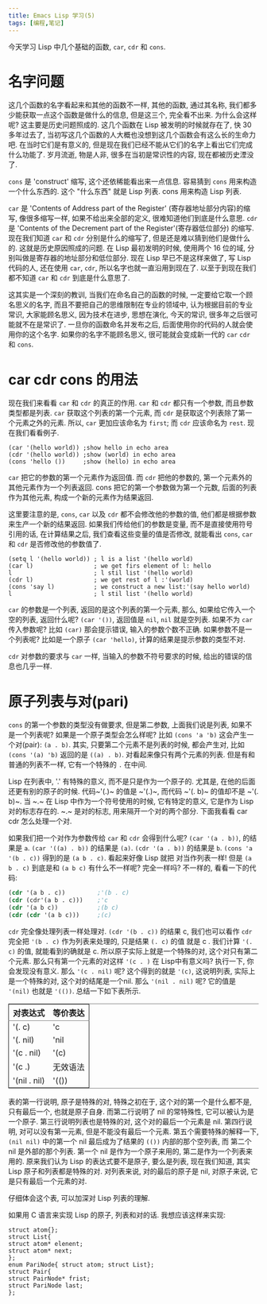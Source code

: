 ```yaml
---
title: Emacs Lisp 学习(5)
tags: [编程,笔记]
---
```


今天学习 Lisp 中几个基础的函数, `car`, `cdr` 和 `cons`.

# 名字问题<a id="sec-1" name="sec-1"></a>

这几个函数的名字看起来和其他的函数不一样, 其他的函数, 通过其名称, 我们都多少能获取一点这个函数是做什么的信息, 但是这三个, 完全看不出来. 为什么会这样呢? 这主要是历史问题照成的. 这几个函数在 Lisp 被发明的时候就存在了, 快 30 多年过去了, 当初写这几个函数的人大概也没想到这几个函数会有这么长的生命力吧. 在当时它们是有意义的, 但是现在我们已经不能从它们的名字上看出它们完成什么功能了. 岁月流逝, 物是人非, 很多在当初是常识性的内容, 现在都被历史湮没了.

`cons` 是 'construct' 缩写, 这个还依稀能看出来一点信息. 容易猜到 `cons` 用来构造一个什么东西的. 这个 "什么东西" 就是 Lisp 列表. cons 用来构造 Lisp 列表.

`car` 是 'Contents of Address part of the Register' (寄存器地址部分内容)的缩写, 像很多缩写一样, 如果不给出来全部的定义, 很难知道他们到底是什么意思. `cdr` 是 'Contents of the Decrement part of the Register'(寄存器低位部分) 的缩写. 现在我们知道 `car` 和 `cdr` 分别是什么的缩写了, 但是还是难以猜到他们是做什么的. 这就是历史原因照成的问题. 在 Lisp 最初发明的时候, 使用两个 16 位的域, 分别叫做是寄存器的地址部分和低位部分. 现在 Lisp 早已不是这样来做了, 写 Lisp 代码的人, 还在使用 `car`, `cdr`, 所以名字也就一直沿用到现在了. 以至于到现在我们都不知道 `car` 和 `cdr` 到底是什么意思了.

这其实是一个深刻的教训, 当我们在命名自己的函数的时候, 一定要给它取一个顾名思义的名字, 而且不要把自己的思维限制在专业的领域中, 认为根据目前的专业常识, 大家能顾名思义, 因为技术在进步, 思想在演化, 今天的常识, 很多年之后很可能就不在是常识了. 一旦你的函数命名并发布之后, 后面使用你的代码的人就会使用你的这个名字. 如果你的名字不能顾名思义, 很可能就会变成新一代的 `car` `cdr` 和 `cons`.

# car cdr cons 的用法<a id="sec-2" name="sec-2"></a>

现在我们来看看 `car` 和 `cdr` 的真正的作用. `car` 和 `cdr` 都只有一个参数, 而且参数类型都是列表. `car` 获取这个列表的第一个元素, 而 `cdr` 是获取这个列表除了第一个元素之外的元素. 所以, `car` 更加应该命名为 `first`; 而 `cdr` 应该命名为 `rest`. 现在我们看看例子.

    (car '(hello world)) ;show hello in echo area
    (cdr '(hello world)) ;show (world) in echo area
    (cons 'hello ())     ;show (hello) in echo area

`car` 把它的参数的第一个元素作为返回值. 而 `cdr` 把他的参数的, 第一个元素外的其他元素作为一个列表返回. cons 把它的第一个参数做为第一个元数, 后面的列表作为其他元素, 构成一个新的元素作为结果返回.

这里要注意的是, `cons`, `car` 以及 `cdr` 都不会修改他的参数的值, 他们都是根据参数来生产一个新的结果返回. 如果我们传给他们的参数是变量, 而不是直接使用符号引用的话, 在计算结果之后, 我们查看这些变量的值是否修改, 就能看出 `cons`, `car` 和 `cdr` 是否修改他的参数值了.

    (setq l '(hello world)) ; l is a list '(hello world)
    (car l)                 ; we get firs element of l: hello
    l                       ; l stil list '(hello world)
    (cdr l)                 ; we get rest of l :'(world)
    (cons 'say l)           ; we construct a new list:'(say hello world)
    l                       ; l stil list '(hello world)

`car` 的参数是一个列表, 返回的是这个列表的第一个元素, 那么, 如果给它传入一个空的列表, 返回什么呢? `(car '())`, 返回值是 `nil`, `nil` 就是空列表. 如果不为 `car` 传入参数呢? 比如 `(car)` 那会提示错误, 输入的参数个数不正确. 如果参数不是一个列表呢? 比如是一个原子 `(car 'hello)`, 计算的结果是提示参数的类型不对.

`cdr` 对参数的要求与 `car` 一样, 当输入的参数不符号要求的时候, 给出的错误的信息也几乎一样.

# 原子列表与对(pari)<a id="sec-3" name="sec-3"></a>

`cons` 的第一个参数的类型没有做要求, 但是第二参数, 上面我们说是列表, 如果不是一个列表呢? 如果是一个原子类型会怎么样呢? 比如 `(cons 'a 'b)` 这会产生一个对(pair): `(a . b)`. 其实, 只要第二个元素不是列表的时候, 都会产生对, 比如 `(cons '(a) 'b)` 返回的是 `((a) . b)`. 对看起来像只有两个元素的列表. 但是有和普通的列表不一样, 它有一个特殊的 `.` 在中间.

Lisp 在列表中, '.' 有特殊的意义, 而不是只是作为一个原子的. 尤其是, 在他的后面还更有别的原子的时候. 代码~'(.)~ 的值是 ~'(\.)~, 而代码 ~'(. b)~ 的值却不是 ~'(\. b)~. 当 ~.~ 在 Lisp 中作为一个符号使用的时候, 它有特定的意义, 它是作为 Lisp 对的标志存在的. ~.~ 是对的标志, 用来隔开一个对的两个部分. 下面我看看 car cdr 怎么处理一个对.

如果我们把一个对作为参数传给 `car` 和 `cdr` 会得到什么呢? `(car '(a . b))`, 的结果是 `a`. `(car '((a) . b))` 的结果是 `(a)`. `(cdr '(a . b))` 的结果是 `b`. `(cons 'a '(b . c))` 得到的是 `(a b . c)`. 看起来好像 Lisp 就把 对当作列表一样! 但是 `(a b . c)` 到底是和 `(a b c)` 有什么不一样呢? 完全一样吗? 不一样的, 看看一下的代码:

```lisp
(cdr '(a b . c))         ;'(b . c)
(cdr (cdr'(a b . c)))    ;'c
(cdr '(a b c))           ;(b c)
(cdr (cdr '(a b c)))     ;(c)
```

`cdr` 完全像处理列表一样处理对. `(cdr '(b . c))` 的结果 c, 我们也可以看作 `cdr` 完全把 `'(b . c)` 作为列表来处理的, 只是结果 `(. c)` 的值 就是 c . 我们计算 `'(. c)` 的值, 就能看到的确就是 c. 所以原子实际上就是一个特殊的对, 这个对只有第二个元素. 那么只有第一个元素的对这样 `'(c . )` 在 Lisp中有意义吗? 执行一下, 你会发现没有意义. 那么 `'(c . nil)` 呢? 这个得到的就是 `'(c)`, 这说明列表, 实际上是一个特殊的对, 这个对的结尾是一个nil. 那么 `'(nil . nil)` 呢? 它的值是 `'(nil)` 也就是 `'(())`. 总结一下如下表所示.

<table border="2" cellspacing="0" cellpadding="6" rules="groups" frame="hsides">


<colgroup>
<col  class="left" />

<col  class="left" />
</colgroup>
<thead>
<tr>
<th scope="col" class="left">对表达式</th>
<th scope="col" class="left">等价表达</th>
</tr>
</thead>

<tbody>
<tr>
<td class="left">'(. c)</td>
<td class="left">'c</td>
</tr>


<tr>
<td class="left">'(. nil)</td>
<td class="left">'nil</td>
</tr>


<tr>
<td class="left">'(c . nil)</td>
<td class="left">'(c)</td>
</tr>


<tr>
<td class="left">'(c .)</td>
<td class="left">无效语法</td>
</tr>


<tr>
<td class="left">'(nil . nil)</td>
<td class="left">'(())</td>
</tr>
</tbody>
</table>

表的第一行说明, 原子是特殊的对, 特殊之初在于, 这个对的第一个是什么都不是, 只有最后一个, 也就是原子自身. 而第二行说明了 nil 的常特殊性, 它可以被认为是一个原子. 第三行说明列表也是特殊的对, 这个对的最后一个元素是 nil. 第四行说明, 对可以没有第一元素, 但是不能没有最后一个元素. 第五个需要特殊的解释一下, `(nil nil)` 中的第一个 nil 最后成为了结果的 `(())` 内部的那个空列表, 而 第二个 nil 是外部的那个列表. 第一个 nil 是作为一个原子来用的, 第二是作为一个列表来用的. 原来我们认为 Lisp 的表达式要不是原子, 要么是列表, 现在我们知道, 其实 Lisp 原子和列表都是特殊的对. 对列表来说, 对的最后的原子是 nil, 对原子来说, 它是只有最后一个元素的对.

仔细体会这个表, 可以加深对 Lisp 列表的理解.

如果用 C 语言来实现 Lisp 的原子, 列表和对的话. 我想应该这样来实现:

    struct atom{};
    struct List{
    struct atom* elenent;
    struct atom* next;
    };
    enum PariNode{ struct atom; struct List};
    struct Pair{
    struct PairNode* frist;
    struct PariNode last;
    };
